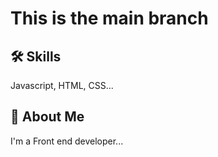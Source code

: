 
#  This is the main branch

## 🛠 Skills
Javascript, HTML, CSS...


## 🚀 About Me
I'm a Front end developer...






